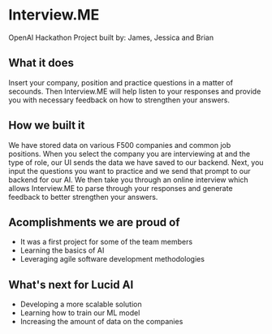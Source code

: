 # Interview.ME

OpenAI Hackathon Project built by: James, Jessica and Brian

## What it does
Insert your company, position and practice questions in a matter of secounds. Then Interview.ME will help listen to your responses and provide you with necessary feedback on how to strengthen your answers.

## How we built it
We have stored data on various F500 companies and common job positions. When you select the company you are interviewing at and the type of role, our UI sends the data we have saved to our backend. Next, you input the questions you want to practice and we send that prompt to our backend for our AI. We then take you through an online interview which allows Interview.ME to parse through your responses and generate feedback to better strengthen your answers.

## Acomplishments we are proud of
- It was a first project for some of the team members
- Learning the basics of AI
- Leveraging agile software development methodologies

## What's next for Lucid AI
- Developing a more scalable solution
- Learning how to train our ML model
- Increasing the amount of data on the companies
